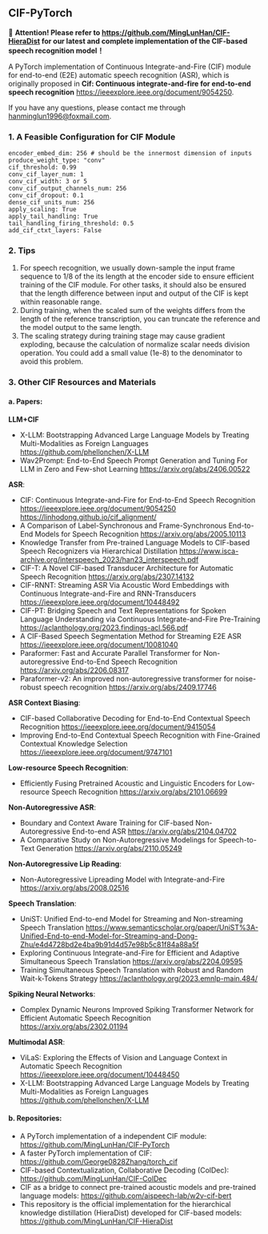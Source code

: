 ## CIF-PyTorch

:rocket: **Attention! Please refer to https://github.com/MingLunHan/CIF-HieraDist for our latest and complete implementation of the CIF-based speech recognition model！**

A PyTorch implementation of Continuous Integrate-and-Fire (CIF) module for end-to-end (E2E) automatic speech recognition (ASR), which is originally proposed in **Cif: Continuous integrate-and-fire for end-to-end speech recognition** https://ieeexplore.ieee.org/document/9054250.

If you have any questions, please contact me through hanminglun1996@foxmail.com.

### 1. A Feasible Configuration for CIF Module
```
encoder_embed_dim: 256 # should be the innermost dimension of inputs
produce_weight_type: "conv"
cif_threshold: 0.99
conv_cif_layer_num: 1
conv_cif_width: 3 or 5
conv_cif_output_channels_num: 256
conv_cif_dropout: 0.1
dense_cif_units_num: 256
apply_scaling: True
apply_tail_handling: True
tail_handling_firing_threshold: 0.5
add_cif_ctxt_layers: False
```

### 2. **Tips**

1. For speech recognition, we usually down-sample the input frame sequence to 1/8 of the its length at the encoder side to ensure efficient training of the CIF module. For other tasks, it should also be ensured that the length difference between input and output of the CIF is kept within reasonable range.
2. During training, when the scaled sum of the weights differs from the length of the reference transcription, you can truncate the reference and the model output to the same length.
3. The scaling strategy during training stage may cause gradient exploding, because the calculation of normalize scalar needs division operation. You could add a small value (1e-8) to the denominator to avoid this problem.

### 3. **Other CIF Resources and Materials**

#### a. Papers:

**LLM+CIF**
  - X-LLM: Bootstrapping Advanced Large Language Models by Treating Multi-Modalities as Foreign Languages https://github.com/phellonchen/X-LLM
  - Wav2Prompt: End-to-End Speech Prompt Generation and Tuning For LLM in Zero and Few-shot Learning https://arxiv.org/abs/2406.00522

**ASR**:
  - CIF: Continuous Integrate-and-Fire for End-to-End Speech Recognition https://ieeexplore.ieee.org/document/9054250 https://linhodong.github.io/cif_alignment/
  - A Comparison of Label-Synchronous and Frame-Synchronous End-to-End Models for Speech Recognition https://arxiv.org/abs/2005.10113
  - Knowledge Transfer from Pre-trained Language Models to CIF-based Speech Recognizers via Hierarchical Distillation https://www.isca-archive.org/interspeech_2023/han23_interspeech.pdf
  - CIF-T: A Novel CIF-based Transducer Architecture for Automatic Speech Recognition https://arxiv.org/abs/2307.14132
  - CIF-RNNT: Streaming ASR Via Acoustic Word Embeddings with Continuous Integrate-and-Fire and RNN-Transducers https://ieeexplore.ieee.org/document/10448492
  - CIF-PT: Bridging Speech and Text Representations for Spoken Language Understanding via Continuous Integrate-and-Fire Pre-Training https://aclanthology.org/2023.findings-acl.566.pdf
  - A CIF-Based Speech Segmentation Method for Streaming E2E ASR https://ieeexplore.ieee.org/document/10081040
  - Paraformer: Fast and Accurate Parallel Transformer for Non-autoregressive End-to-End Speech Recognition https://arxiv.org/abs/2206.08317
  - Paraformer-v2: An improved non-autoregressive transformer for noise-robust speech recognition https://arxiv.org/abs/2409.17746

**ASR Context Biasing**:
  - CIF-based Collaborative Decoding for End-to-End Contextual Speech Recognition https://ieeexplore.ieee.org/document/9415054
  - Improving End-to-End Contextual Speech Recognition with Fine-Grained Contextual Knowledge Selection https://ieeexplore.ieee.org/document/9747101

**Low-resource Speech Recognition**:
  - Efficiently Fusing Pretrained Acoustic and Linguistic Encoders for Low-resource Speech Recognition https://arxiv.org/abs/2101.06699

**Non-Autoregressive ASR**:
  - Boundary and Context Aware Training for CIF-based Non-Autoregressive End-to-end ASR https://arxiv.org/abs/2104.04702
  - A Comparative Study on Non-Autoregressive Modelings for Speech-to-Text Generation https://arxiv.org/abs/2110.05249
  
**Non-Autoregressive Lip Reading**:
  - Non-Autoregressive Lipreading Model with Integrate-and-Fire https://arxiv.org/abs/2008.02516

**Speech Translation**:
  - UniST: Unified End-to-end Model for Streaming and Non-streaming Speech Translation https://www.semanticscholar.org/paper/UniST%3A-Unified-End-to-end-Model-for-Streaming-and-Dong-Zhu/e4d4728bd2e4ba9b91d4d57e98b5c81f84a88a5f
  - Exploring Continuous Integrate-and-Fire for Efficient and Adaptive Simultaneous Speech Translation https://arxiv.org/abs/2204.09595
  - Training Simultaneous Speech Translation with Robust and Random Wait-k-Tokens Strategy https://aclanthology.org/2023.emnlp-main.484/
  
**Spiking Neural Networks**:
  - Complex Dynamic Neurons Improved Spiking Transformer Network for Efficient Automatic Speech Recognition https://arxiv.org/abs/2302.01194

**Multimodal ASR**:
  - ViLaS: Exploring the Effects of Vision and Language Context in Automatic Speech Recognition https://ieeexplore.ieee.org/document/10448450
  - X-LLM: Bootstrapping Advanced Large Language Models by Treating Multi-Modalities as Foreign Languages https://github.com/phellonchen/X-LLM

#### b. Repositories:
  - A PyTorch implementation of a independent CIF module: https://github.com/MingLunHan/CIF-PyTorch
  - A faster PyTorch implementation of CIF: https://github.com/George0828Zhang/torch_cif
  - CIF-based Contextualization, Collaborative Decoding (ColDec): https://github.com/MingLunHan/CIF-ColDec
  - CIF as a bridge to connect pre-trained acoustic models and pre-trained language models: https://github.com/aispeech-lab/w2v-cif-bert
  - This repository is the official implementation for the hierarchical knowledge distillation (HieraDist) developed for CIF-based models: https://github.com/MingLunHan/CIF-HieraDist
